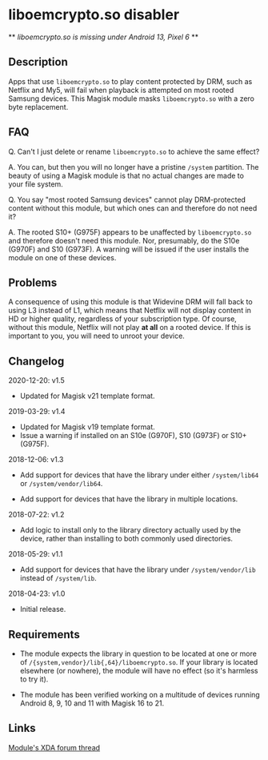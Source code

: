 # **liboemcrypto.so disabler**

** _liboemcrypto.so is missing under Android 13, Pixel 6_ **

## Description

Apps that use `liboemcrypto.so` to play content protected by DRM, such as Netflix and My5, will fail when playback is attempted on most rooted Samsung devices. This Magisk module masks `liboemcrypto.so` with a zero byte replacement.

## FAQ

Q. Can't I just delete or rename `liboemcrypto.so` to achieve the same effect?

A. You can, but then you will no longer have a pristine `/system` partition. The beauty of using a Magisk module is that no actual changes are made to your file system.

Q. You say "most rooted Samsung devices" cannot play DRM-protected content without this module, but which ones can and therefore do not need it?

A. The rooted S10+ (G975F) appears to be unaffected by `liboemcrypto.so` and therefore doesn't need this module. Nor, presumably, do the S10e (G970F) and S10 (G973F). A warning will be issued if the user installs the module on one of these devices.

## Problems

A consequence of using this module is that Widevine DRM will fall back to using L3 instead of L1, which means that Netflix will not display content in HD or higher quality, regardless of your subscription type. Of course, without this module, Netflix will not play **at all** on a rooted device. If this is important to you, you will need to unroot your device.

## Changelog

2020-12-20: v1.5

- Updated for Magisk v21 template format.

2019-03-29: v1.4

- Updated for Magisk v19 template format.
- Issue a warning if installed on an S10e (G970F), S10 (G973F) or S10+ (G975F).

2018-12-06: v1.3

- Add support for devices that have the library under either `/system/lib64` or `/system/vendor/lib64`.

- Add support for devices that have the library in multiple locations.

2018-07-22: v1.2

- Add logic to install only to the library directory actually used by the device, rather than installing to both commonly used directories.

2018-05-29: v1.1

- Add support for devices that have the library under `/system/vendor/lib` instead of `/system/lib`.

2018-04-23: v1.0

- Initial release.

## Requirements
- The module expects the library in question to be located at one or more of `/{system,vendor}/lib{,64}/liboemcrypto.so`. If your library is located elsewhere (or nowhere), the module will have no effect (so it's harmless to try it).

- The module has been verified working on a multitude of devices running Android 8, 9, 10 and 11 with Magisk 16 to 21.

## Links
[Module's XDA forum thread](https://forum.xda-developers.com/apps/magisk/magisk-liboemcrypto-disabler-drm-t3794393)

